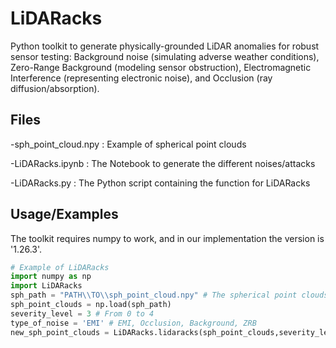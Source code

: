# LiDARacks
Python toolkit to generate physically-grounded LiDAR anomalies for robust sensor testing: Background noise (simulating adverse weather conditions), Zero-Range Background (modeling sensor obstruction), Electromagnetic Interference (representing electronic noise), and Occlusion (ray diffusion/absorption).

## Files
-sph_point_cloud.npy : Example of spherical point clouds

-LiDARacks.ipynb : The Notebook to generate the different noises/attacks

-LiDARacks.py : The Python script containing the function for LiDARacks

## Usage/Examples
The toolkit requires numpy to work, and in our implementation the version is '1.26.3'.

```python
# Example of LiDARacks
import numpy as np
import LiDARacks
sph_path = "PATH\\TO\\sph_point_cloud.npy" # The spherical point clouds
sph_point_clouds = np.load(sph_path)
severity_level = 3 # From 0 to 4
type_of_noise = 'EMI' # EMI, Occlusion, Background, ZRB
new_sph_point_clouds = LiDARacks.lidaracks(sph_point_clouds,severity_level,type_of_noise)
```
